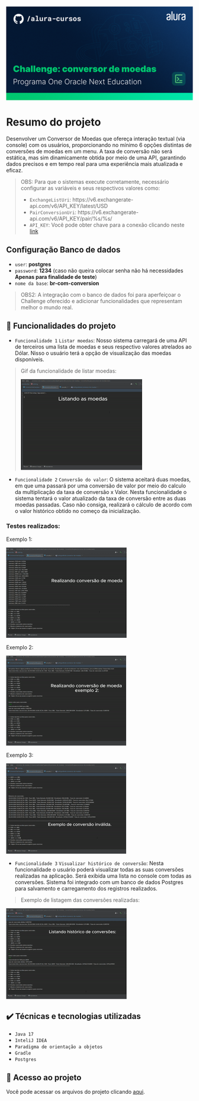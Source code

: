 ![Template Alura](https://raw.githubusercontent.com/matheusfy/conversor-de-moedas/main/Template/ThumbnailGitHub.png)


# Resumo do projeto
Desenvolver um Conversor de Moedas que ofereça interação textual (via console) com os usuários, proporcionando no mínimo 6 opções distintas de conversões de moedas em um menu. A taxa de conversão não será estática, mas sim dinamicamente obtida por meio de uma API, garantindo dados precisos e em tempo real para uma experiência mais atualizada e eficaz.

> OBS: Para que o sistemas execute corretamente, necessário configurar as variáveis e seus respectivos valores como:
> - `ExchangeListUri`:  https<nolink>://v6.exchangerate-api.com/v6/API_KEY/latest/USD
> - `PairConversionUri`: https<nolink>://v6.exchangerate-api.com/v6/API_KEY/pair/%s/%s/
> - `API_KEY`: Você pode obter chave para a conexão clicando neste [link](https://app.exchangerate-api.com/dashboard)

## Configuração Banco de dados

- `user`: **postgres**
- `password`: **1234** (caso não queira colocar senha não há necessidades **Apenas para finalidade de teste**)
- `nome da base`: **br-com-conversion**

> OBS2: A integração com o banco de dados foi para aperfeiçoar o Challenge oferecido e adicionar funcionalidades que representam melhor o mundo real.


## 🔨 Funcionalidades do projeto

- `Funcionalidade 1` `Listar moedas`: Nosso sistema carregará de uma API de terceiros uma lista de moedas e seus respectivo valores atrelados ao Dólar. Nisso o usuário terá a opção de visualização das moedas disponíveis.

> Gif da funcionalidade de listar moedas: 
> 
> ![Listando moedas](./gifs/gif-1.gif)  

- `Funcionalidade 2` `Conversão do valor`: O sistema aceitará duas moedas, em que uma passará por uma conversão de valor por meio do calculo da multiplicação da taxa de conversão x Valor. Nesta funcionalidade o sistema tentará o valor atualizado da taxa de conversão entre as duas moedas passadas. Caso não consiga, realizará o cálculo de acordo com o valor histórico obtido no começo da inicialização.

### Testes realizados: 

Exemplo 1: 

![Conversão 1](./gifs/gif-2.gif)

Exemplo 2:

![Conversão 2](./gifs/gif-3.gif)

Exemplo 3:

![Conversão 3](./gifs/gif-4.gif)


- `Funcionalidade 3` `Visualizar histórico de conversão`: Nesta funcionalidade o usuário poderá visualizar todas as suas conversões realizadas na aplicação. Será exibida uma lista no console com todas as conversões. Sistema foi integrado com um banco de dados Postgres para salvamento e carregamento dos registros realizados.
  
> Exemplo de listagem das conversões realizadas:

![Conversão 2](./gifs/gif-5.gif)

## ✔️ Técnicas e tecnologias utilizadas

- ``Java 17``
- ``InteliJ IDEA``
- ``Paradigma de orientação a objetos``
- ``Gradle``
- ``Postgres``

## 📁 Acesso ao projeto
Você pode acessar os arquivos do projeto clicando [aqui](https://github.com/matheusfy/conversor-de-moedas/tree/main/src/main/java/br/com).
